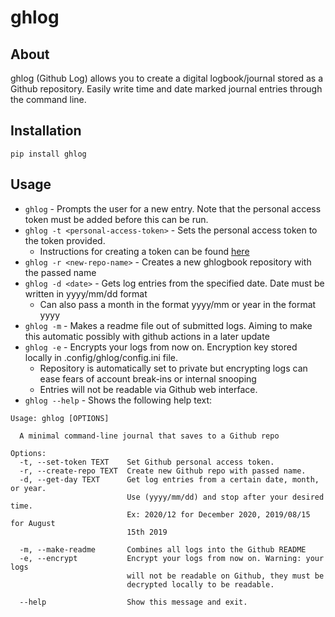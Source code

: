 # ghlog

## About
ghlog (Github Log) allows you to create a digital logbook/journal stored as a Github repository. Easily write time and date marked journal entries through the command line.

## Installation
`pip install ghlog`

## Usage
* `ghlog` - Prompts the user for a new entry. Note that the personal access token must be added before this can be run.
* `ghlog -t <personal-access-token>` - Sets the personal access token to the token provided.
  * Instructions for creating a token can be found [here](https://docs.github.com/en/free-pro-team@latest/github/authenticating-to-github/creating-a-personal-access-token)
* `ghlog -r <new-repo-name>` - Creates a new ghlogbook repository with the passed name
* `ghlog -d <date>` - Gets log entries from the specified date. Date must be written in yyyy/mm/dd format
  * Can also pass a month in the format yyyy/mm or year in the format yyyy
* `ghlog -m` - Makes a readme file out of submitted logs. Aiming to make this automatic possibly with github actions in a later update
* `ghlog -e` - Encrypts your logs from now on. Encryption key stored locally in .config/ghlog/config.ini file.
  * Repository is automatically set to private but encrypting logs can ease fears of account break-ins or internal snooping
  * Entries will not be readable via Github web interface.
* `ghlog --help` - Shows the following help text:
```
Usage: ghlog [OPTIONS]

  A minimal command-line journal that saves to a Github repo

Options:
  -t, --set-token TEXT    Set Github personal access token.
  -r, --create-repo TEXT  Create new Github repo with passed name.
  -d, --get-day TEXT      Get log entries from a certain date, month, or year.
                          Use (yyyy/mm/dd) and stop after your desired time.
                          Ex: 2020/12 for December 2020, 2019/08/15 for August
                          15th 2019

  -m, --make-readme       Combines all logs into the Github README
  -e, --encrypt           Encrypt your logs from now on. Warning: your logs
                          will not be readable on Github, they must be
                          decrypted locally to be readable.

  --help                  Show this message and exit.
```
